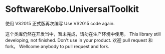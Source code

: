 ﻿# SoftwareKobo.UniversalToolkit
使用 VS2015 正式版再次编写
Use VS2015 code again.

这个类库仍然在开发当中，暂未完成，请勿在生产环境中使用。
This library still developing, not finished. Don't use in your product.
欢迎 pull request 和 fork。
Wellcome anybody to pull request and fork.